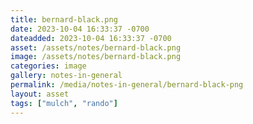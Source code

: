 ```yaml
---
title: bernard-black.png
date: 2023-10-04 16:33:37 -0700
dateadded: 2023-10-04 16:33:37 -0700
asset: /assets/notes/bernard-black.png
image: /assets/notes/bernard-black.png
categories: image
gallery: notes-in-general
permalink: /media/notes-in-general/bernard-black-png
layout: asset
tags: ["mulch", "rando"]
--- 
```

